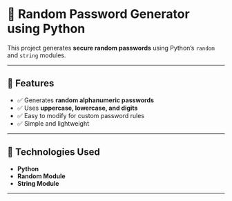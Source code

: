 # 🔐 Random Password Generator using Python  

This project generates **secure random passwords** using Python’s `random` and `string` modules.  

---

## 🚀 Features  

- ✅ Generates **random alphanumeric passwords**  
- ✅ Uses **uppercase, lowercase, and digits**  
- ✅ Easy to modify for custom password rules  
- ✅ Simple and lightweight  

---

## 📌 Technologies Used  

- **Python**  
- **Random Module**  
- **String Module**  

---

